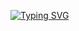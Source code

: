 <a href="https://git.io/typing-svg"><img src="https://readme-typing-svg.herokuapp.com?font=Fira+Code&weight=900&pause=1000&color=6853D7&width=435&lines=Hola%2C+un+gusto+mi+nombre+es+Gleybert" alt="Typing SVG" /></a>
